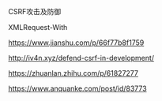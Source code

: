 CSRF攻击及防御

XMLRequest-With

https://www.jianshu.com/p/66f77b8f1759

http://iv4n.xyz/defend-csrf-in-development/

https://zhuanlan.zhihu.com/p/61827277

https://www.anquanke.com/post/id/83773
